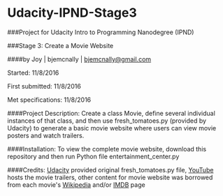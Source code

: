 # Udacity-IPND-Stage3
###Project for Udacity Intro to Programming Nanodegree (IPND)

###Stage 3: Create a Movie Website

####by Joy | bjemcnally | bjemcnally@gmail.com

Started: 11/8/2016

First submitted: 11/8/2016

Met specifications: 11/8/2016

####Project Description: 
Create a class Movie, define several individual instances of that class, and then use fresh_tomatoes.py (provided by Udacity) to generate a basic movie website where users can view movie posters and watch trailers.

####Installation: 
To view the complete movie website, download this repository and then run Python file entertainment_center.py

####Credits: 
[Udacity](http://www.udacity.com) provided original fresh_tomatoes.py file, [YouTube](http://www.youtube.com) hosts the movie trailers, other content for movie website was borrowed from each movie's [Wikipedia](http://www.wikipedia.com) and/or [IMDB](http://www.imdb.com) page


